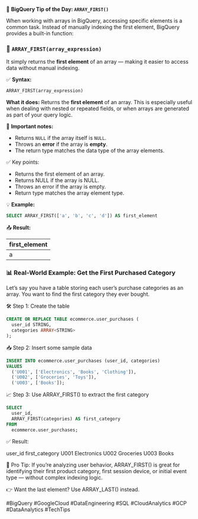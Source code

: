 🚀 **BigQuery Tip of the Day: `ARRAY_FIRST()`**

When working with arrays in BigQuery, accessing specific elements is a common task. Instead of manually indexing the first element, BigQuery provides a built-in function:

### 🔎 `ARRAY_FIRST(array_expression)`

It simply returns the **first element** of an array — making it easier to access data without manual indexing.

✅ **Syntax:**

```sql
ARRAY_FIRST(array_expression)
```

**What it does:**
Returns the **first element** of an array. This is especially useful when dealing with nested or repeated fields, or when arrays are generated as part of your query logic.


📌 **Important notes:**

* Returns `NULL` if the array itself is `NULL`.
* Throws an **error** if the array is **empty**.
* The return type matches the data type of the array elements.

✅ Key points:

* Returns the first element of an array.
* Returns NULL if the array is NULL.
* Throws an error if the array is empty.
* Return type matches the array element type.

💡 **Example:**

```sql
SELECT ARRAY_FIRST(['a', 'b', 'c', 'd']) AS first_element
```

📤 **Result:**

| first_element |
| ------------- |
| a             |

### 📊 Real-World Example: Get the First Purchased Category

Let’s say you have a table storing each user’s purchase categories as an array. You want to find the first category they ever bought.

🛠 Step 1: Create the table
```sql
CREATE OR REPLACE TABLE ecommerce.user_purchases (
  user_id STRING,
  categories ARRAY<STRING>
);
```

📥 Step 2: Insert some sample data
```sql
INSERT INTO ecommerce.user_purchases (user_id, categories)
VALUES
  ('U001', ['Electronics', 'Books', 'Clothing']),
  ('U002', ['Groceries', 'Toys']),
  ('U003', ['Books']);
```

📈 Step 3: Use ARRAY_FIRST() to extract the first category

```sql
SELECT
  user_id,
  ARRAY_FIRST(categories) AS first_category
FROM
  ecommerce.user_purchases;
```

✅ Result:

user_id	first_category
U001	Electronics
U002	Groceries
U003	Books

🔁 Pro Tip: If you’re analyzing user behavior, ARRAY_FIRST() is great for identifying their first product category, first session device, or initial event type — without complex indexing logic.

👉 Want the last element? Use ARRAY_LAST() instead.

#BigQuery #GoogleCloud #DataEngineering #SQL #CloudAnalytics #GCP #DataAnalytics #TechTips